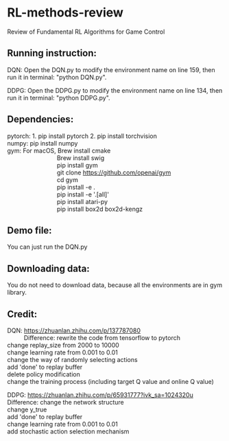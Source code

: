 # RL-methods-review
Review of Fundamental RL Algorithms for Game Control

## Running instruction:
DQN: Open the DQN.py to modify the environment name on line 159, then run it in terminal: "python DQN.py".

DDPG: Open the DDPG.py to modify the environment name on line 134, then run it in terminal: "python DDPG.py".




## Dependencies:
pytorch: 1. pip install pytorch 2. pip install torchvision  
numpy: pip install numpy  
gym: For macOS, Brew install cmake  
&emsp;&emsp;&emsp;&emsp;&emsp;&emsp;&emsp;&emsp;&nbsp;Brew install swig   
&emsp;&emsp;&emsp;&emsp;&emsp;&emsp;&emsp;&emsp;&nbsp;pip install gym  
&emsp;&emsp;&emsp;&emsp;&emsp;&emsp;&emsp;&emsp;&nbsp;git clone https://github.com/openai/gym  
&emsp;&emsp;&emsp;&emsp;&emsp;&emsp;&emsp;&emsp;&nbsp;cd gym  
&emsp;&emsp;&emsp;&emsp;&emsp;&emsp;&emsp;&emsp;&nbsp;pip install -e .  
&emsp;&emsp;&emsp;&emsp;&emsp;&emsp;&emsp;&emsp;&nbsp;pip install -e '.[all]'  
&emsp;&emsp;&emsp;&emsp;&emsp;&emsp;&emsp;&emsp;&nbsp;pip install atari-py  
&emsp;&emsp;&emsp;&emsp;&emsp;&emsp;&emsp;&emsp;&nbsp;pip install box2d box2d-kengz  
                
## Demo file:
You can just run the DQN.py  

## Downloading data:
You do not need to download data, because all the environments are in gym library.  

## Credit:
DQN: https://zhuanlan.zhihu.com/p/137787080  
&emsp;&emsp;&ensp;&nbsp;Difference: rewrite the code from tensorflow to pytorch  
                 change replay_size from 2000 to 10000  
                 change learning rate from 0.001 to 0.01  
                 change the way of randomly selecting actions  
                 add 'done' to replay buffer  
                 delete policy modification  
                 change the training process (including target Q value and online Q value)  
              
DDPG: https://zhuanlan.zhihu.com/p/65931777?ivk_sa=1024320u  
      Difference: change the network structure  
                  change y_true  
                  add 'done' to replay buffer  
                  change learning rate from 0.001 to 0.01  
                  add stochastic action selection mechanism  
                  
